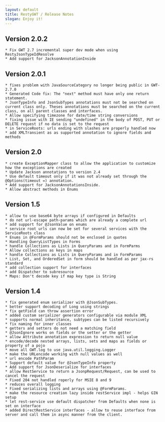 ```yaml
---
layout: default
title: RestyGWT / Release Notes
slogan: Enjoy it!
---
```

## Version 2.0.2

    * Fix GWT 2.7 incremental super dev mode when using RestyJsonTypeIdResolve
	* Add support for JacksonAnnotationInside

## Version 2.0.1

	* fixes problem with JavaSourceCategory no longer being public in GWT-2.7.0
	* Generated Code fix: The "next" method must have only one return statement.
	* JsonTypeInfo and JsonSubTypes annotations must not be searched on current class only. Theses annotations must be searched on the current class, on all parent classes and interfaces.
	* Allow specifying timezone for date/time string conversions
	* fixing issue with IE sending "undefined" in the body of POST, PUT or DELETE request if no data is set to the request
	* in ServiceRoots: urls ending with slashes are properly handled now
	* add XMLTransient as as supported annotation to ignore fields and methods

## Version 2.0

	* create ExceptionMapper class to allow the application to customize how the exceptions are created
	* Update Jackson annotations to version 2.4
	* Use default timeout only if it was not already set through the @Options(timeout =) annotation.
	* Add support for JacksonAnnotationsInside.
	* Allow abstract methods in Enums

## Version 1.5

	* allow to use base64 byte arrays if configured in Defaults
	* do not url-escape path-params which are already a complete url
	* add support for @JsonValue on enums
	* service root urls can now be set for several services with the ServiceRoots class
	* Enums in @FormParams should not be enclosed in quotes
	* Handling QueryListTypes in Forms
	* handle Collections as Lists in QueryParams and in FormParms
	* Allow collections as keys in maps
	* handle Collections as Lists in QueryParams and in FormParams
	* List, Set, and OrderedSet in form should be handled as per jax-rs standard
	* add collection support for interfaces
	* add Dispatcher to subresource
	* Maps: Don't decode key if map key type is String
	
## Version 1.4

    * fix generated enum serializer with @JsonSubTypes.
    * better support decoding of Long using strings
    * fix getField can throw assertion error
	* added custom serializer generators configurable via module XML
	* supports normal inheritance, subtypes can be listed recursively
	* fix naming for inner classes
    * getters and setters do not need a matching field
	* @JsonIgnore works on fields or the setter or the getter
	* allow Attribute annotation expression to return null value
	* encode/decode nested arrays, lists, sets and maps as fields or property of a pojo
	* move all GWT.log to use java.util.logging.Logger
	* make the URLencode working with null values as well
	* url encode PathParam
	* Support default value for @JsonTypeInfo property
	* Add support for JsonDeserialize for interfaces
	* allow RestService to return a JsonpRequest/Request, can be used to cancel the request
	* Fixed 204 not handled roperly for MSIE 8 and 9
	* reduces overall logging
	* Fixed serializing lists and arrays using @FormParams.
	* make the resource creation lazy inside restService impl - helps GIN setup
	* let rest-service use default dispatcher from Defaults when none is set on interface
	* added DirectRestService interfaces - allow to reuse interface from server and call them in async manner from the client.
